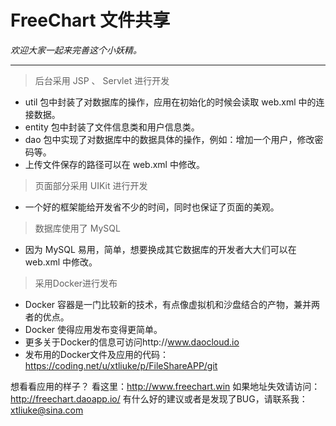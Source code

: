 FreeChart 文件共享
===
*欢迎大家一起来完善这个小妖精。*
___

>后台采用 JSP 、 Servlet 进行开发

* util 包中封装了对数据库的操作，应用在初始化的时候会读取 web.xml 中的连接数据。
* entity 包中封装了文件信息类和用户信息类。
* dao 包中实现了对数据库中的数据具体的操作，例如：增加一个用户，修改密码等。
* 上传文件保存的路径可以在 web.xml 中修改。

>页面部分采用 UIKit 进行开发

* 一个好的框架能给开发省不少的时间，同时也保证了页面的美观。

>数据库使用了 MySQL

* 因为 MySQL 易用，简单，想要换成其它数据库的开发者大大们可以在 web.xml 中修改。

>采用Docker进行发布

* Docker 容器是一门比较新的技术，有点像虚拟机和沙盘结合的产物，兼并两者的优点。
* Docker 使得应用发布变得更简单。
* 更多关于Docker的信息可访问http://www.daocloud.io
* 发布用的Docker文件及应用的代码：https://coding.net/u/xtliuke/p/FileShareAPP/git

想看看应用的样子？
看这里：http://www.freechart.win
如果地址失效请访问：http://freechart.daoapp.io/
有什么好的建议或者是发现了BUG，请联系我：xtliuke@sina.com
